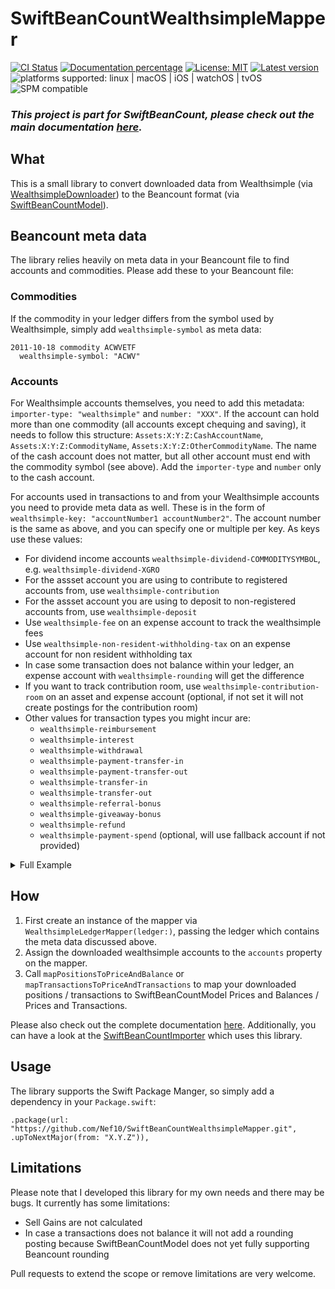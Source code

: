 # SwiftBeanCountWealthsimpleMapper

[![CI Status](https://github.com/Nef10/SwiftBeanCountWealthsimpleMapper/workflows/CI/badge.svg?event=push)](https://github.com/Nef10/SwiftBeanCountWealthsimpleMapper/actions?query=workflow%3A%22CI%22) [![Documentation percentage](https://nef10.github.io/SwiftBeanCountWealthsimpleMapper/badge.svg)](https://nef10.github.io/SwiftBeanCountWealthsimpleMapper/) [![License: MIT](https://img.shields.io/github/license/Nef10/SwiftBeanCountWealthsimpleMapper)](https://github.com/Nef10/SwiftBeanCountWealthsimpleMapper/blob/main/LICENSE) [![Latest version](https://img.shields.io/github/v/release/Nef10/SwiftBeanCountWealthsimpleMapper?label=SemVer&sort=semver)](https://github.com/Nef10/SwiftBeanCountWealthsimpleMapper/releases) ![platforms supported: linux | macOS | iOS | watchOS | tvOS](https://img.shields.io/badge/platform-linux%20%7C%20macOS%20%7C%20iOS%20%7C%20watchOS%20%7C%20tvOS-blue) ![SPM compatible](https://img.shields.io/badge/SPM-compatible-blue)

### ***This project is part for SwiftBeanCount, please check out the main documentation [here](https://github.com/Nef10/SwiftBeanCount).***

## What

This is a small library to convert downloaded data from Wealthsimple (via [WealthsimpleDownloader](https://github.com/Nef10/WealthsimpleDownloader)) to the Beancount format (via [SwiftBeanCountModel](https://github.com/Nef10/SwiftBeanCountModel)).

## Beancount meta data

The library relies heavily on meta data in your Beancount file to find accounts and commodities. Please add these to your Beancount file:

### Commodities

If the commodity in your ledger differs from the symbol used by Wealthsimple, simply add `wealthsimple-symbol` as meta data:

```
2011-10-18 commodity ACWVETF
  wealthsimple-symbol: "ACWV"
```

### Accounts

For Wealthsimple accounts themselves, you need to add this metadata: `importer-type: "wealthsimple"` and `number: "XXX"`. If the account can hold more than one commodity (all accounts except chequing and saving), it needs to follow this structure: `Assets:X:Y:Z:CashAccountName`, `Assets:X:Y:Z:CommodityName`, `Assets:X:Y:Z:OtherCommodityName`. The name of the cash account does not matter, but all other account must end with the commodity symbol (see above). Add the `importer-type` and `number` only to the cash account.

For accounts used in transactions to and from your Wealthsimple accounts you need to provide meta data as well. These is in the form of `wealthsimple-key: "accountNumber1 accountNumber2"`. The account number is the same as above, and you can specify one or multiple per key. As keys use these values:

* For dividend income accounts `wealthsimple-dividend-COMMODITYSYMBOL`, e.g. `wealthsimple-dividend-XGRO`
* For the assset account you are using to contribute to registered accounts from, use `wealthsimple-contribution`
* For the assset account you are using to deposit to non-registered accounts from, use `wealthsimple-deposit`
* Use `wealthsimple-fee` on an expense account to track the wealthsimple fees
* Use `wealthsimple-non-resident-withholding-tax` on an expense account for non resident withholding tax
* In case some transaction does not balance within your ledger, an expense account with `wealthsimple-rounding` will get the difference
* If you want to track contribution room, use `wealthsimple-contribution-room` on an asset and expense account (optional, if not set it will not create postings for the contribution room)
* Other values for transaction types you might incur are:
  * `wealthsimple-reimbursement`
  * `wealthsimple-interest`
  * `wealthsimple-withdrawal`
  * `wealthsimple-payment-transfer-in`
  * `wealthsimple-payment-transfer-out`
  * `wealthsimple-transfer-in`
  * `wealthsimple-transfer-out`
  * `wealthsimple-referral-bonus`
  * `wealthsimple-giveaway-bonus`
  * `wealthsimple-refund`
  * `wealthsimple-payment-spend` (optional, will use fallback account if not provided)

<details>
  <summary>Full Example</summary>

```
2020-07-31 open Assets:Checking:Wealthsimple CAD
  importer-type: "wealthsimple"
  number: "A001"

2020-07-31 open Assets:Investment:Wealthsimple:TFSA:Parking CAD
  importer-type: "wealthsimple"
  number: "B002"
2020-07-31 open Assets:Investment:Wealthsimple:TFSA:ACWV ACWV
2020-07-31 open Assets:Investment:Wealthsimple:TFSA:XGRO XGRO

2020-07-31 open Income:Capital:Dividend:ACWV USD
  wealthsimple-dividend-ACWV: "A001 B002"

2020-07-31 open Assets:Checking:Bank CAD
  wealthsimple-contribution: "A001 B002"

2020-07-31 open Expenses:FinancialInstitutions:Investment:NonRegistered:Fees
  wealthsimple-fee: "A001"

2020-07-31 open Expenses:FinancialInstitutions:Investment:Registered:Fees
  wealthsimple-fee: "B002"

2020-07-31 open Expenses:Tax:NRWT
  wealthsimple-non-resident-withholding-tax: "A001 B002"

2020-07-31 open Assets:TFSAContributionRoom TFSA.ROOM
  wealthsimple-contribution-room: "B002"

2020-07-31 open Expenses:TFSAContributionRoom TFSA.ROOM
  wealthsimple-contribution-room: "B002"
````
</details>

## How

1) First create an instance of the mapper via `WealthsimpleLedgerMapper(ledger:)`, passing the ledger which contains the meta data discussed above.
2) Assign the downloaded wealthsimple accounts to the `accounts` property on the mapper.
3) Call `mapPositionsToPriceAndBalance` or `mapTransactionsToPriceAndTransactions` to map your downloaded positions / transactions to SwiftBeanCountModel Prices and Balances / Prices and Transactions.

Please also check out the complete documentation [here](https://nef10.github.io/SwiftBeanCountWealthsimpleMapper/). Additionally, you can have a look at the [SwiftBeanCountImporter](https://github.com/Nef10/SwiftBeanCountImporter) which uses this library.

## Usage

The library supports the Swift Package Manger, so simply add a dependency in your `Package.swift`:

```
.package(url: "https://github.com/Nef10/SwiftBeanCountWealthsimpleMapper.git", .upToNextMajor(from: "X.Y.Z")),
```

## Limitations

Please note that I developed this library for my own needs and there may be bugs. It currently has some limitations:

* Sell Gains are not calculated
* In case a transactions does not balance it will not add a rounding posting because SwiftBeanCountModel does not yet fully supporting Beancount rounding

Pull requests to extend the scope or remove limitations are very welcome.
